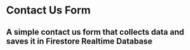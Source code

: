 # Contact Us Form

## A simple contact us form that collects data and saves it in **Firestore Realtime Database**

